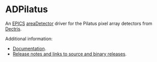 ADPilatus
===========
An 
[EPICS](http://www.aps.anl.gov/epics/) 
[areaDetector](http://cars.uchicago.edu/software/epics/areaDetector.html) 
driver for the Pilatus pixel array detectors from 
[Dectris](http://www.dectris.com).

Additional information:
* [Documentation](http://cars.uchicago.edu/software/epics/pilatusDoc.html).
* [Release notes and links to source and binary releases](RELEASE.md).
